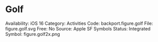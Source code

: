 # Golf

Availability: iOS 16
Category: Activities
Code: backport.figure.golf
File: figure.golf.svg
Free: No
Source: Apple SF Symbols
Status: Integrated
Symbol: figure.golf2x.png